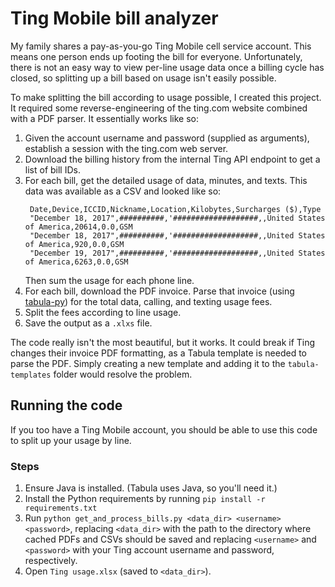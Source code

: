 # Ting Mobile bill analyzer

My family shares a pay-as-you-go Ting Mobile cell service account. This means one person ends up footing the bill for
everyone. Unfortunately, there is not an easy way to view per-line usage data once a billing cycle has closed, so
splitting up a bill based on usage isn't easily possible.

To make splitting the bill according to usage possible, I created this project. It required some reverse-engineering
of the ting.com website combined with a PDF parser. It essentially works like so:

1. Given the account username and password (supplied as arguments), establish a session with the ting.com web server.
2. Download the billing history from the internal Ting API endpoint to get a list of bill IDs.
3. For each bill, get the detailed usage of data, minutes, and texts. This data was available as a CSV and looked like so:
   ```csv
    Date,Device,ICCID,Nickname,Location,Kilobytes,Surcharges ($),Type
    "December 18, 2017",##########,'###################,,United States of America,20614,0.0,GSM
    "December 18, 2017",##########,'###################,,United States of America,920,0.0,GSM
    "December 19, 2017",##########,'###################,,United States of America,6263,0.0,GSM
   ```
   Then sum the usage for each phone line.
4. For each bill, download the PDF invoice. Parse that invoice (using [tabula-py](https://github.com/chezou/tabula-py))
for the total data, calling, and texting usage fees.
5. Split the fees according to line usage.
6. Save the output as a `.xlxs` file.

The code really isn't the most beautiful, but it works. It could break if Ting changes their invoice PDF formatting, as
a Tabula template is needed to parse the PDF. Simply creating a new template and adding it to the `tabula-templates`
folder would resolve the problem.

## Running the code

If you too have a Ting Mobile account, you should be able to use this code to split up your usage by line.

### Steps
1. Ensure Java is installed. (Tabula uses Java, so you'll need it.)
2. Install the Python requirements by running `pip install -r requirements.txt`
3. Run `python get_and_process_bills.py <data_dir> <username> <password>`, replacing `<data_dir>` with the path to the
 directory where cached PDFs and CSVs should be saved and replacing `<username>` and `<password>` with your Ting
account username and password, respectively.
4. Open `Ting usage.xlsx` (saved to `<data_dir>`).